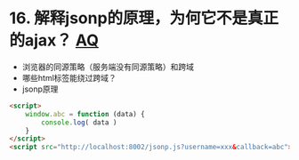 # 16. 解释jsonp的原理，为何它不是真正的ajax？ [AQ](./00-question.md)

- 浏览器的同源策略（服务端没有同源策略）和跨域
- 哪些html标签能绕过跨域？
- jsonp原理

```html
<script>
    window.abc = function (data) {
        console.log( data )
    }
</script>
<script src="http://localhost:8002/jsonp.js?username=xxx&callback=abc"></script>
```
